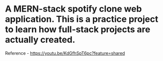 # A MERN-stack spotify clone web application. This is a practice project to learn how full-stack projects are actually created.<br>
Reference - https://youtu.be/KdGfhSpT6pc?feature=shared
